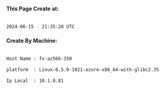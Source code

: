 
   
#### This Page Create at:

```bash

2024-06-15 - 21:35:28 UTC

```

#### Create By Machine:

```bash

Host Name : fv-az566-350

platform  : Linux-6.5.0-1021-azure-x86_64-with-glibc2.35

Ip Local  : 10.1.0.81

```

